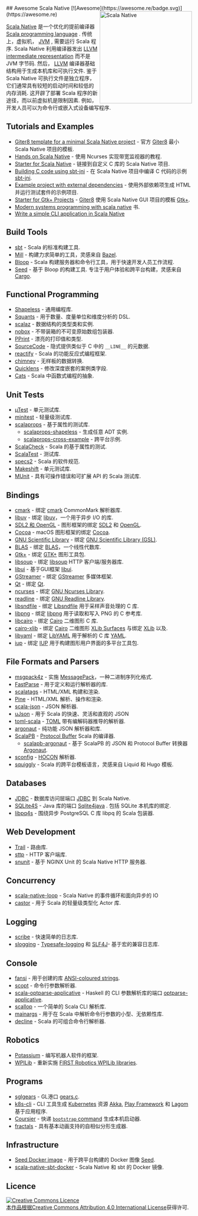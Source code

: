 <div class="github-widget" data-repo="tindzk/awesome-scala-native"></div>
## Awesome Scala Native [![Awesome](https://awesome.re/badge.svg)](https://awesome.re)
<a href="http://www.scala-native.org/"><img alt="Scala Native" align="right" width="250" height="250" src="https://raw.githubusercontent.com/tindzk/awesome-scala-native/master/logo.png"></a>

[Scala Native](http://www.scala-native.org/) 是一个优化的提前编译器 [Scala programming language](https://www.scala-lang.org/) . 传统上，虚拟机， [JVM](https://en.wikipedia.org/wiki/Java_virtual_machine) , 需要运行 Scala 程序.  Scala Native 利用编译器发出 [LLVM intermediate representation](http://llvm.org/docs/LangRef.html) 而不是 JVM 字节码. 然后， [LLVM](http://llvm.org/) 编译器基础结构用于生成本机库和可执行文件. 鉴于 Scala Native 可执行文件是独立程序，它们通常具有较短的启动时间和较低的内存消耗. 这开辟了部署 Scala 程序的新途径，而以前虚拟机是限制因素. 例如，开发人员可以为命令行或嵌入式设备编写程序.


## Tutorials and Examples
* [Giter8 template for a minimal Scala Native project](https://github.com/scala-native/scala-native.g8) - 官方 [Giter8](http://www.foundweekends.org/giter8/) 最小 Scala Native 项目的模板.
* [Hands on Scala Native](https://github.com/MasseGuillaume/hands-on-scala-native) - 使用 Ncurses 实现带宽监视器的教程.
* [Starter for Scala Native](https://github.com/GnaneshKunal/scala-native-starter) - 链接到自定义 C 库的 Scala Native 项目.
* [Building C code using sbt-jni](https://github.com/nadavwr/scala-native-sbt-jni-example) - 在 Scala Native 项目中编译 C 代码的示例 [sbt-jni](https://github.com/jodersky/sbt-jni).
* [Example project with external dependencies](https://github.com/lihaoyi/scala-native-example-app) - 使用外部依赖项生成 HTML 并运行测试套件的示例项目.
* [Starter for Gtk+ Projects](https://github.com/jokade/scalanative-gtk-seed.g8) - [Giter8](http://www.foundweekends.org/giter8/) 使用 Scala Native GUI 项目的模板 [Gtk+](https://developer.gnome.org/gtk3/stable/index.html).
* [Modern systems programming with scala native](https://pragprog.com/titles/rwscala/modern-systems-programming-with-scala-native/) 书.
* [Write a simple CLI application in Scala Native](https://github.com/ItoYo16u/prettytable-native)
## Build Tools
* [sbt](https://www.scala-sbt.org/) - Scala 的标准构建工具.
* [Mill](https://github.com/com-lihaoyi/mill) - 构建力求简单的工具，灵感来自 [Bazel](https://www.bazel.build/).
* [Bloop](https://github.com/scalacenter/bloop) - Scala 构建服务器和命令行工具，用于快速开发人员工作流程.
* [Seed](https://github.com/tindzk/seed)  - 基于 Bloop 的构建工具. 专注于用户体验和跨平台构建，灵感来自 [Cargo](https://github.com/rust-lang/cargo).

## Functional Programming
* [Shapeless](https://github.com/milessabin/shapeless) - 通用编程库.
* [Squants](https://github.com/typelevel/squants) - 用于数量、度量单位和维度分析的 DSL.
* [scalaz](https://github.com/scalaz/scalaz) - 数据结构的类型类和实例.
* [nobox](https://github.com/xuwei-k/nobox) - 不带装箱的不可变原始数组包装器.
* [PPrint](https://github.com/lihaoyi/PPrint) - 漂亮的打印值和类型.
* [SourceCode](https://github.com/lihaoyi/sourcecode) - 隐式提供类似于 C 中的 `__LINE__` 的元数据.
* [reactify](https://github.com/outr/reactify) - Scala 的功能反应式编程框架.
* [chimney](https://github.com/scalalandio/chimney) - 无样板的数据转换.
* [Quicklens](https://github.com/softwaremill/quicklens) - 修改深度嵌套的案例类字段.
* [Cats](https://github.com/typelevel/cats) - Scala 中函数式编程的抽象.

## Unit Tests
* [µTest](https://github.com/lihaoyi/utest) - 单元测试库.
* [minitest](https://github.com/monix/minitest) - 轻量级测试库.
* [scalaprops](https://github.com/scalaprops/scalaprops) - 基于属性的测试库.
  * [scalaprops-shapeless](https://github.com/scalaprops/scalaprops-shapeless) - 生成任意 ADT 实例.
  * [scalaprops-cross-example](https://github.com/scalaprops/scalaprops-cross-example) - 跨平台示例.
* [ScalaCheck](https://github.com/typelevel/scalacheck) - Scala 的基于属性的测试.
* [ScalaTest](https://github.com/scalatest/scalatest) - 测试库.
* [specs2](https://github.com/etorreborre/specs2) - Scala 的软件规范.
* [Makeshift](https://github.com/nadavwr/makeshift) - 单元测试库.
* [MUnit](https://github.com/scalameta/munit) - 具有可操作错误和可扩展 API 的 Scala 测试库.

## Bindings
* [cmark](https://github.com/sparsetech/cmark-scala) - 绑定 [cmark](https://github.com/commonmark/cmark) CommonMark 解析器库.
* [libuv](https://github.com/TimothyKlim/scala-native-libuv) - 绑定 [libuv](https://github.com/libuv/libuv)，一个用于异步 I/O 的库.
* [SDL2 和 OpenGL](https://github.com/regb/scalanative-graphics-bindings) - 图形框架的绑定 [SDL2](https://www.libsdl.org/) 和 [OpenGL](https://www.opengl.org).
* [Cocoa](https://github.com/jokade/scalanative-cocoa) - macOS 图形框架的绑定 [Cocoa](https://en.wikipedia.org/wiki/Cocoa_(API)).
* [GNU Scientific Library](https://github.com/ruivieira/scala-gsl) - 绑定 [GNU Scientific Library (GSL)](https://www.gnu.org/software/gsl).
* [BLAS](https://github.com/ekrich/sblas) - 绑定 [BLAS](http://www.netlib.org/blas/)，一个线性代数库.
* [Gtk+](https://github.com/jokade/scalanative-gtk) - 绑定 [GTK+](https://www.gtk.org/) 图形工具包.
* [libsoup](https://github.com/jokade/scalanative-libsoup) - 绑定 [libsoup](https://wiki.gnome.org/Projects/libsoup) HTTP 客户端/服务器库.
* [libui](https://github.com/lolgab/scalaui) - 基于GUI框架 [libui](https://github.com/andlabs/libui).
* [GStreamer](https://github.com/jokade/scalanative-gstreamer) - 绑定 [GStreamer](https://gstreamer.freedesktop.org) 多媒体框架.
* [Qt](https://github.com/jokade/scalanative-qt5) - 绑定 [Qt](https://www.qt.io).
* [ncurses](https://github.com/edadma/ncurses) - 绑定 [GNU Ncurses Library](https://www.gnu.org/software/ncurses/).
* [readline](https://github.com/edadma/readline) - 绑定 [GNU Readline Library](https://www.gnu.org/software/readline/).
* [libsndfile](https://github.com/edadma/libsndfile) - 绑定 [Libsndfile](https://tiswww.cwru.edu/php/chet/libsndfile/rltop.html) 用于采样声音处理的 C 库.
* [libpng](https://github.com/edadma/libpng) - 绑定 [libpng](http://www.libpng.org/) 用于读取和写入 PNG 的 C 参考库.
* [libcairo](https://github.com/edadma/libcairo) - 绑定 [Cairo](https://www.cairographics.org/) 二维图形 C 库.
* [cairo-xlib](https://github.com/edadma/cairo-xlib) - 绑定 [Cairo](https://www.cairographics.org/) 二维图形 [XLib Surfaces](https://www.cairographics.org/manual/cairo-XLib-Surfaces.html) 与绑定 [XLib](https://www.x.org/releases/current/doc/libX11/libX11/libX11.html) 以及.
* [libyaml](https://github.com/edadma/libyaml) - 绑定 [LibYAML](https://pyyaml.org/wiki/LibYAML) 用于解析的 C 库 [YAML](https://yaml.org/).
* [iup](https://github.com/edadma/iup) - 绑定 [IUP](https://www.tecgraf.puc-rio.br/iup/) 用于构建图形用户界面的多平台工具包.

## File Formats and Parsers
* [msgpack4z](https://github.com/msgpack4z/msgpack4z-native) - 实施 [MessagePack](https://msgpack.org/)，一种二进制序列化格式.
* [FastParse](https://github.com/com-lihaoyi/fastparse) - 用于定义和运行解析器的库.
* [scalatags](https://github.com/com-lihaoyi/scalatags) - HTML/XML 构建和渲染.
* [Pine](https://github.com/sparsetech/pine) - HTML/XML 解析、操作和渲染.
* [scala-json](https://github.com/MediaMath/scala-json) - JSON 解析器.
* [uJson](https://com-lihaoyi.github.io/upickle/#uJson) - 用于 Scala 的快速、灵活和直观的 JSON
* [toml-scala](https://github.com/sparsetech/toml-scala) - [TOML](https://github.com/toml-lang/toml) 带有编解码器推导的解析器.
* [argonaut](https://github.com/argonaut-io/argonaut) - 纯功能 JSON 解析器和库.
* [ScalaPB](https://github.com/scalapb/ScalaPB) - [Protocol Buffer](https://developers.google.com/protocol-buffers/) Scala 的编译器.
  * [scalapb-argonaut](https://github.com/scalapb-json/scalapb-argonaut) - 基于 ScalaPB 的 JSON 和 Protocol Buffer 转换器 [Argonaut](http://argonaut.io).
* [sconfig](https://github.com/ekrich/sconfig) - [HOCON](https://github.com/ekrich/sconfig/blob/master/docs/original/HOCON.md) 解析器.
* [squiggly](https://github.com/edadma/squiggly) - Scala 的跨平台模板语言，灵感来自 Liquid 和 Hugo 模板.

## Databases
* [JDBC](https://github.com/jokade/scalanative-jdbc) - 数据库访问层端口 [JDBC](https://en.wikipedia.org/wiki/Java_Database_Connectivity) 到 Scala Native.
* [SQLite4S](https://github.com/david-bouyssie/sqlite4s) - Java 库的端口 [Sqlite4java](https://bitbucket.org/almworks/sqlite4java) . 包括 SQLite 本机库的绑定.
* [libpq4s](https://github.com/david-bouyssie/libpq4s) - 围绕异步 PostgreSQL C 库 libpq 的 Scala 包装器.

## Web Development
* [Trail](https://github.com/sparsetech/trail) - 路由库.
* [sttp](https://github.com/softwaremill/sttp) - HTTP 客户端库.
* [snunit](https://github.com/lolgab/snunit) - 基于 NGINX Unit 的 Scala Native HTTP 服务器.

## Concurrency
* [scala-native-loop](https://github.com/scala-native/scala-native-loop) - Scala Native 的事件循环和面向异步的 IO
* [castor](https://github.com/com-lihaoyi/castor) - 用于 Scala 的轻量级类型化 Actor 库.

## Logging
* [scribe](https://github.com/outr/scribe) - 快速简单的日志库.
* [slogging](https://github.com/jokade/slogging) - [Typesafe-logging](https://github.com/lightbend/scala-logging) 和 [SLF4J](https://www.slf4j.org/)- 基于宏的兼容日志库.

## Console
* [fansi](https://github.com/com-lihaoyi/fansi) - 用于创建的库 [ANSI-coloured strings](https://en.wikipedia.org/wiki/ANSI_escape_code).
* [scopt](https://github.com/scopt/scopt) - 命令行参数解析器.
* [scala-optparse-applicative](https://github.com/xuwei-k/optparse-applicative) - Haskell 的 CLI 参数解析库的端口 [optparse-applicative](https://hackage.haskell.org/package/optparse-applicative).
* [scallop](https://github.com/scallop/scallop) - 一个简单的 Scala CLI 解析库.
* [mainargs](https://github.com/com-lihaoyi/mainargs) - 用于在 Scala 中解析命令行参数的小型、无依赖性库.
* [decline](https://github.com/bkirwi/decline) - Scala 的可组合命令行解析器.

## Robotics
* [Potassium](https://github.com/Team846/potassium) - 编写机器人软件的框架.
* [WPILib](https://github.com/Team846/scala-native-wpilib) - 重新实施 [FIRST Robotics WPILib libraries](http://first.wpi.edu/FRC/roborio/release/docs/java/).

## Programs
* [sglgears](https://github.com/Milyardo/sglgears) - GL港口 [gears.c](https://github.com/JoakimSoderberg/mesademos/blob/master/src/xdemos/glxgears.c).
* [k8s-cli](https://github.com/fsat/k8s-cli) - CLI 工具生成 [Kubernetes](https://kubernetes.io/) 资源 [Akka](https://akka.io/), [Play Framework](https://www.playframework.com/) 和 [Lagom](https://www.lagomframework.com/)基于应用程序.
* [Coursier](https://github.com/coursier/coursier) - 快递 [`bootstrap` command](https://get-coursier.io/docs/cli-native-bootstrap) 生成本机启动器.
* [fractals](https://github.com/Rusty-Bike/fractals) - 具有基本动画支持的自相似分形生成器.
## Infrastructure
* [Seed Docker image](https://hub.docker.com/r/tindzk/seed/tags) - 用于跨平台构建的 Docker 图像 [Seed](https://github.com/tindzk/seed).
* [scala-native-sbt-docker](https://github.com/ScalaWilliam/scala-native-sbt-docker) - Scala Native 和 sbt 的 Docker 镜像.

## Licence
<a rel="licence" href="http://creativecommons.org/licenses/by/4.0/"><img alt="Creative Commons Licence" style="border-width:0" src="https://mirrors.creativecommons.org/presskit/buttons/88x31/svg/by.svg" /><br />本作品根据<a rel="licence" href="http://creativecommons.org/licenses/by/4.0/">Creative Commons Attribution 4.0 International License</a>获得许可.
